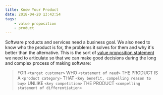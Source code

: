 ```yaml
---
title: Know Your Product
date: 2018-04-20 13:43:54
tags:
	- value proposition
	- product
---
```


Software products and services need a business goal. We also need to know who the product is for, the problems it solves for them and why it's better than the alternative. This is the sort of [value proposition statement](https://www.youtube.com/watch?v=06mXzzd8Hhs&feature=youtu.be&t=35) we need to articulate so that we can make good decisions during the long and complex process of making software:

> FOR `<target customer>`
> WHO `<statement of need>`
> THE PRODUCT IS A `<product category>`
> THAT `<key benefit, compelling reason to buy>`
> UNLIKE `<key competition>`
> THE PRODUCT `<compelling statement of differentiation>`
